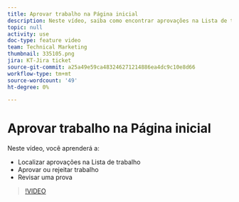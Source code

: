 ```yaml
---
title: Aprovar trabalho na Página inicial
description: Neste vídeo, saiba como encontrar aprovações na Lista de trabalho, aprovar ou rejeitar trabalho e revisar uma prova.
topic: null
activity: use
doc-type: feature video
team: Technical Marketing
thumbnail: 335105.png
jira: KT-Jira ticket
source-git-commit: a25a49e59ca483246271214886ea4dc9c10e8d66
workflow-type: tm+mt
source-wordcount: '49'
ht-degree: 0%

---
```


# Aprovar trabalho na Página inicial

Neste vídeo, você aprenderá a:

* Localizar aprovações na Lista de trabalho
* Aprovar ou rejeitar trabalho
* Revisar uma prova

>[!VIDEO](https://video.tv.adobe.com/v/335105/?quality=12&learn=on)
